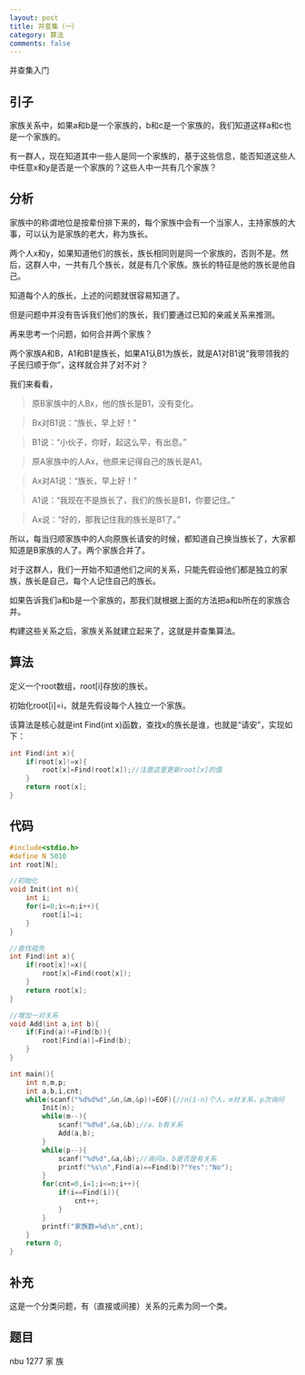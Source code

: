 ```yaml
---
layout: post
title: 并查集（一）
category: 算法
comments: false
---
```


并查集入门

## 引子

家族关系中，如果a和b是一个家族的，b和c是一个家族的，我们知道这样a和c也是一个家族的。

有一群人，现在知道其中一些人是同一个家族的，基于这些信息，能否知道这些人中任意x和y是否是一个家族的？这些人中一共有几个家族？

## 分析

家族中的称谓地位是按辈份排下来的，每个家族中会有一个当家人，主持家族的大事，可以认为是家族的老大，称为族长。

两个人x和y，如果知道他们的族长，族长相同则是同一个家族的，否则不是。然后，这群人中，一共有几个族长，就是有几个家族。族长的特征是他的族长是他自己。

知道每个人的族长，上述的问题就很容易知道了。

但是问题中并没有告诉我们他们的族长，我们要通过已知的亲戚关系来推测。

再来思考一个问题，如何合并两个家族？

两个家族A和B，A1和B1是族长，如果A1认B1为族长，就是A1对B1说“我带领我的子民归顺于你”，这样就合并了对不对？

我们来看看，

> 原B家族中的人Bx，他的族长是B1，没有变化。

> Bx对B1说：“族长，早上好！”

> B1说：“小伙子，你好，起这么早，有出息。”

> 原A家族中的人Ax，他原来记得自己的族长是A1。

> Ax对A1说：“族长，早上好！”

> A1说：“我现在不是族长了，我们的族长是B1，你要记住。”

> Ax说：“好的，那我记住我的族长是B1了。”

所以，每当归顺家族中的人向原族长请安的时候，都知道自己换当族长了，大家都知道是B家族的人了。两个家族合并了。

对于这群人，我们一开始不知道他们之间的关系，只能先假设他们都是独立的家族，族长是自己，每个人记住自己的族长。

如果告诉我们a和b是一个家族的，那我们就根据上面的方法把a和b所在的家族合并。

构建这些关系之后，家族关系就建立起来了，这就是并查集算法。

## 算法

定义一个root数组，root[i]存放i的族长。

初始化root[i]=i，就是先假设每个人独立一个家族。

该算法是核心就是int Find(int x)函数，查找x的族长是谁，也就是“请安”，实现如下：

```c
int Find(int x){
	if(root[x]!=x){
		root[x]=Find(root[x]);//注意这里更新root[x]的值
	}
	return root[x];
}
```

## 代码

```c
#include<stdio.h>
#define N 5010
int root[N];

//初始化
void Init(int n){
	int i;
	for(i=0;i<=n;i++){
		root[i]=i;
	}
}

//查找祖先
int Find(int x){
	if(root[x]!=x){
		root[x]=Find(root[x]);
	}
	return root[x];
}

//增加一对关系
void Add(int a,int b){
	if(Find(a)!=Find(b)){
		root[Find(a)]=Find(b);
	}
}

int main(){
	int n,m,p;
	int a,b,i,cnt;
	while(scanf("%d%d%d",&n,&m,&p)!=EOF){//n(1-n)个人，m对关系，p次询问
		Init(n);
		while(m--){
			scanf("%d%d",&a,&b);//a、b有关系
			Add(a,b);
		}
		while(p--){
			scanf("%d%d",&a,&b);//询问a、b是否是有关系
			printf("%s\n",Find(a)==Find(b)?"Yes":"No");
		}
		for(cnt=0,i=1;i<=n;i++){
			if(i==Find(i)){
				cnt++;
			}
		}
		printf("家族数=%d\n",cnt);
	}
	return 0;
}
```

## 补充

这是一个分类问题，有（直接或间接）关系的元素为同一个类。

## 题目

nbu 1277 家 族

